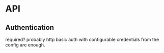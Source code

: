 # API

## Authentication
required? probably http basic auth with configurable credentials from the config are enough.